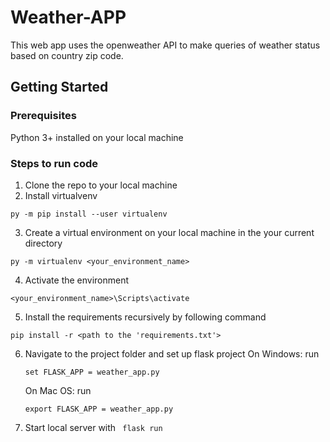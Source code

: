 # Weather-APP
This web app uses the openweather API to make queries of weather status based on country zip code. 


## Getting Started

### Prerequisites
Python 3+ installed on your local machine

### Steps to run code

1. Clone the repo to your local machine
2. Install virtualvenv 
```
py -m pip install --user virtualenv
```
3. Create a virtual environment on your local machine in the your current directory

```
py -m virtualenv <your_environment_name>
```
4. Activate the environment
```
<your_environment_name>\Scripts\activate
```
5. Install the requirements recursively by following command

```
pip install -r <path to the 'requirements.txt'>
```
6. Navigate to the project folder and set up flask project
    On Windows: run
    ```
    set FLASK_APP = weather_app.py 
    ```
    On Mac OS: run
    ```
    export FLASK_APP = weather_app.py 
    ```
7. Start local server with ``` flask run```    
    

